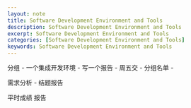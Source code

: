 ```yaml
---
layout: note
title: Software Development Environment and Tools
description: Software Development Environment and Tools
excerpt: Software Development Environment and Tools
categories: [Software Development Environment and Tools]
keywords: Software Development Environment and Tools
---
```


分组 - 一个集成开发环境 - 写一个报告 - 周五交 - 分组名单 - 


需求分析 - 结题报告

平时成绩 报告
